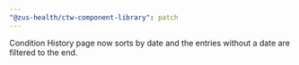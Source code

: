 ```yaml
---
"@zus-health/ctw-component-library": patch
---
```


Condition History page now sorts by date and the entries without a date are filtered to the end.

